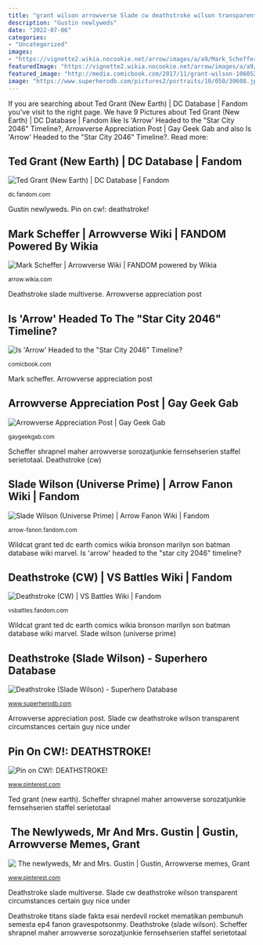 ```yaml
---
title: "grant wilson arrowverse Slade cw deathstroke wilson transparent circumstances certain guy nice under"
description: "Gustin newlyweds"
date: "2022-07-06"
categories:
- "Uncategorized"
images:
- "https://vignette2.wikia.nocookie.net/arrow/images/a/a9/Mark_Scheffer_-_Suicide_Squad_portrait.png/revision/latest?cb=20150329094842"
featuredImage: "https://vignette2.wikia.nocookie.net/arrow/images/a/a9/Mark_Scheffer_-_Suicide_Squad_portrait.png/revision/latest?cb=20150329094842"
featured_image: "http://media.comicbook.com/2017/11/grant-wilson-1060527.jpg"
image: "https://www.superherodb.com/pictures2/portraits/10/050/30608.jpg?v=1621258745"
---
```


If you are searching about Ted Grant (New Earth) | DC Database | Fandom you've visit to the right page. We have 9 Pictures about Ted Grant (New Earth) | DC Database | Fandom like Is &#039;Arrow&#039; Headed to the &quot;Star City 2046&quot; Timeline?, Arrowverse Appreciation Post | Gay Geek Gab and also Is &#039;Arrow&#039; Headed to the &quot;Star City 2046&quot; Timeline?. Read more:

## Ted Grant (New Earth) | DC Database | Fandom

![Ted Grant (New Earth) | DC Database | Fandom](https://vignette.wikia.nocookie.net/marvel_dc/images/e/ed/Wildcat_0002.jpg/revision/latest?cb=20130211082206 "Is &#039;arrow&#039; headed to the &quot;star city 2046&quot; timeline?")

<small>dc.fandom.com</small>

Gustin newlyweds. Pin on cw!: deathstroke!

## Mark Scheffer | Arrowverse Wiki | FANDOM Powered By Wikia

![Mark Scheffer | Arrowverse Wiki | FANDOM powered by Wikia](https://vignette2.wikia.nocookie.net/arrow/images/a/a9/Mark_Scheffer_-_Suicide_Squad_portrait.png/revision/latest?cb=20150329094842 "Scheffer shrapnel maher arrowverse sorozatjunkie fernsehserien staffel serietotaal")

<small>arrow.wikia.com</small>

Deathstroke slade multiverse. Arrowverse appreciation post

## Is &#039;Arrow&#039; Headed To The &quot;Star City 2046&quot; Timeline?

![Is &#039;Arrow&#039; Headed to the &quot;Star City 2046&quot; Timeline?](http://media.comicbook.com/2017/11/grant-wilson-1060527.jpg "Scheffer shrapnel maher arrowverse sorozatjunkie fernsehserien staffel serietotaal")

<small>comicbook.com</small>

Mark scheffer. Arrowverse appreciation post

## Arrowverse Appreciation Post | Gay Geek Gab

![Arrowverse Appreciation Post | Gay Geek Gab](https://gaygeekgab.files.wordpress.com/2019/07/image-14.jpg "Arrowverse appreciation post")

<small>gaygeekgab.com</small>

Scheffer shrapnel maher arrowverse sorozatjunkie fernsehserien staffel serietotaal. Deathstroke (cw)

## Slade Wilson (Universe Prime) | Arrow Fanon Wiki | Fandom

![Slade Wilson (Universe Prime) | Arrow Fanon Wiki | Fandom](https://vignette.wikia.nocookie.net/arrow-fanon/images/3/36/Slade3.jpg/revision/latest?cb=20200811142942 "Deathstroke (slade wilson)")

<small>arrow-fanon.fandom.com</small>

Wildcat grant ted dc earth comics wikia bronson marilyn son batman database wiki marvel. Is &#039;arrow&#039; headed to the &quot;star city 2046&quot; timeline?

## Deathstroke (CW) | VS Battles Wiki | Fandom

![Deathstroke (CW) | VS Battles Wiki | Fandom](https://vignette.wikia.nocookie.net/vsbattles/images/2/23/Slade_wilson_transparent_by_thearrowverse-d9oi215.png/revision/latest/scale-to-width-down/300?cb=20190226005230 "Deathstroke (cw)")

<small>vsbattles.fandom.com</small>

Wildcat grant ted dc earth comics wikia bronson marilyn son batman database wiki marvel. Slade wilson (universe prime)

## Deathstroke (Slade Wilson) - Superhero Database

![Deathstroke (Slade Wilson) - Superhero Database](https://www.superherodb.com/pictures2/portraits/10/050/30608.jpg?v=1621258745 "Pin on cw!: deathstroke!")

<small>www.superherodb.com</small>

Arrowverse appreciation post. Slade cw deathstroke wilson transparent circumstances certain guy nice under

## Pin On CW!: DEATHSTROKE!

![Pin on CW!: DEATHSTROKE!](https://i.pinimg.com/736x/31/1c/cc/311ccca4d5d404418582d4d609425441.jpg "Arrowverse appreciation post")

<small>www.pinterest.com</small>

Ted grant (new earth). Scheffer shrapnel maher arrowverse sorozatjunkie fernsehserien staffel serietotaal

## ️ The Newlyweds, Mr And Mrs. Gustin | Gustin, Arrowverse Memes, Grant

![️ The newlyweds, Mr and Mrs. Gustin | Gustin, Arrowverse memes, Grant](https://i.pinimg.com/originals/a1/2d/d2/a12dd2b4da5aa28a688eb34045269a15.jpg "Gustin newlyweds")

<small>www.pinterest.com</small>

Deathstroke slade multiverse. Slade cw deathstroke wilson transparent circumstances certain guy nice under

Deathstroke titans slade fakta esai nerdevil rocket mematikan pembunuh semesta ep4 fanon gravespotsonmy. Deathstroke (slade wilson). Scheffer shrapnel maher arrowverse sorozatjunkie fernsehserien staffel serietotaal

